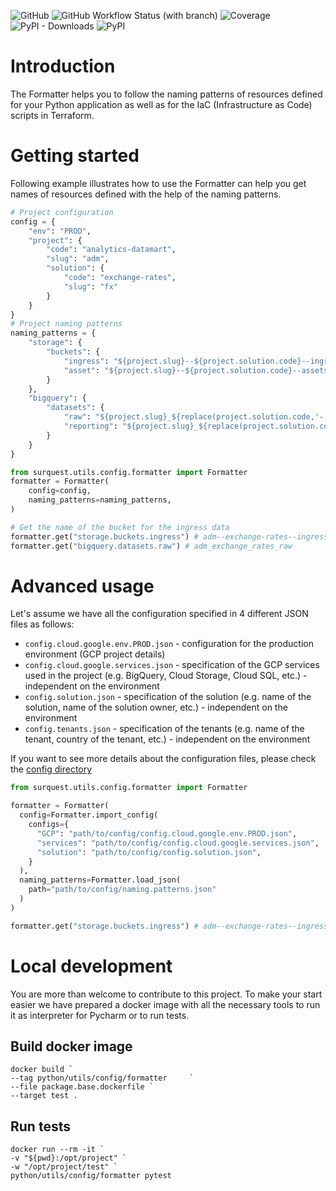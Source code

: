 ![GitHub](https://img.shields.io/github/license/surquest/python-utils-config-formatter?style=flat-square)
![GitHub Workflow Status (with branch)](https://img.shields.io/github/actions/workflow/status/surquest/python-utils-config-formatter/test.yml?branch=main&style=flat-square)
![Coverage](https://img.shields.io/endpoint?url=https://gist.githubusercontent.com/surquest/6e25c317000917840152a5e702e71963/raw/python-utils-config-formatter.json&style=flat-square)
![PyPI - Downloads](https://img.shields.io/pypi/dm/surquest-utils-config-formatter?style=flat-square)
![PyPI](https://img.shields.io/pypi/v/surquest-utils-config-formatter)


# Introduction

The Formatter helps you to follow the naming patterns of resources defined
for your Python application as well as for the IaC (Infrastructure as Code)
scripts in Terraform.

# Getting started

Following example illustrates how to use the Formatter can help you get names of resources defined with the help of the naming patterns.


```python
# Project configuration
config = {
    "env": "PROD",
    "project": {
        "code": "analytics-datamart",
        "slug": "adm",
        "solution": {
            "code": "exchange-rates",
            "slug": "fx"
        }
    }
}
# Project naming patterns
naming_patterns = {
    "storage": {
        "buckets": {
            "ingress": "${project.slug}--${project.solution.code}--ingress--${lower(env)}",
            "asset": "${project.slug}--${project.solution.code}--assets--${lower(env)}",
        }
    },
    "bigquery": {
        "datasets": {
            "raw": "${project.slug}_${replace(project.solution.code,'-','_')}_raw",
            "reporting": "${project.slug}_${replace(project.solution.code,'-','_')}_reporting",
        }
    }
}

from surquest.utils.config.formatter import Formatter
formatter = Formatter(
    config=config,
    naming_patterns=naming_patterns,
)

# Get the name of the bucket for the ingress data
formatter.get("storage.buckets.ingress") # adm--exchange-rates--ingress--prod
formatter.get("bigquery.datasets.raw") # adm_exchange_rates_raw
```

# Advanced usage

Let's assume we have all the configuration specified in 4 different JSON files
as follows:

* `config.cloud.google.env.PROD.json` - configuration for the production
  environment (GCP project details)
* `config.cloud.google.services.json` - specification of the GCP services used
  in the project (e.g. BigQuery, Cloud Storage, Cloud SQL, etc.) - independent
  on the environment
* `config.solution.json` - specification of the solution (e.g. name of the
  solution, name of the solution owner, etc.) - independent on the environment
* `config.tenants.json` - specification of the tenants (e.g. name of the tenant,
  country of the tenant, etc.) - independent on the environment

If you want to see more details about the configuration files, please check
the [config directory](https://github.com/surquest/python-utils-config-formatter/tree/main/config)

```python
from surquest.utils.config.formatter import Formatter

formatter = Formatter(
  config=Formatter.import_config(
    configs={
      "GCP": "path/to/config/config.cloud.google.env.PROD.json",
      "services": "path/to/config/config.cloud.google.services.json",
      "solution": "path/to/config/config.solution.json",
    }
  ),
  naming_patterns=Formatter.load_json(
    path="path/to/config/naming.patterns.json"
  )
)

formatter.get("storage.buckets.ingress") # adm--exchange-rates--ingress--prod
```


# Local development

You are more than welcome to contribute to this project. To make your start easier we have prepared a docker image with all the necessary tools to run it as interpreter for Pycharm or to run tests.

## Build docker image

```
docker build `
--tag python/utils/config/formatter     `
--file package.base.dockerfile `
--target test .
```

## Run tests

```
docker run --rm -it `
-v "${pwd}:/opt/project" `
-w "/opt/project/test" `
python/utils/config/formatter pytest
```